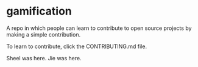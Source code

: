 # gamification
A repo in which people can learn to contribute to open source projects by making a simple contribution.

To learn to contribute, click the CONTRIBUTING.md file.

Sheel was here.
Jie was here.
